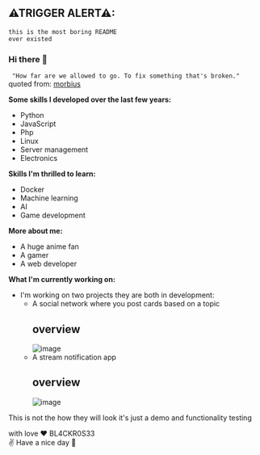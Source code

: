 ## ⚠TRIGGER ALERT⚠: 
    this is the most boring README
    ever existed


### Hi there 👋

` "How far are we allowed to go. To fix something that's broken."` quoted from: [morbius](https://youtu.be/jLMBLuGJTsA)


**Some skills I developed over the last few years:**
  - Python
  - JavaScript
  - Php
  - Linux
  - Server management
  - Electronics

**Skills I'm thrilled to learn:**
  - Docker
  - Machine learning 
  - AI
  - Game development

**More about me:**
  - A huge anime fan
  - A gamer
  - A web developer

**What I'm currently working on:**
  - I'm working on two projects they are both in development:
    -  A social network where you post cards based on a topic
          ## overview
          ![image](https://user-images.githubusercontent.com/33515363/122455617-e1875780-cfac-11eb-8cd7-b32ff0c3fb41.png)
    -  A stream notification app
          ## overview
          ![image](https://user-images.githubusercontent.com/33515363/122456690-2233a080-cfae-11eb-9c19-a4aa89e6e8bf.png)

   This is not the how they will look it's just a demo and functionality testing
   
with love ❤️ BL4CKR0S33   
✌️ Have a nice day 👋 
